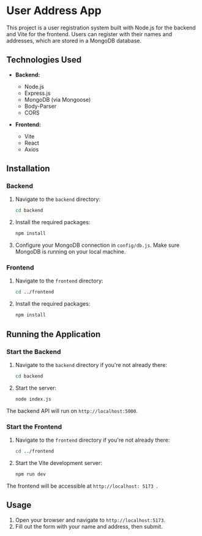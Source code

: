 
# User Address App

This project is a user registration system built with Node.js for the backend and Vite for the frontend. Users can register with their names and addresses, which are stored in a MongoDB database.

## Technologies Used

- **Backend:**
  - Node.js
  - Express.js
  - MongoDB (via Mongoose)
  - Body-Parser
  - CORS

- **Frontend:**
  - Vite
  - React
  - Axios

## Installation

### Backend

1. Navigate to the `backend` directory:
   ```bash
   cd backend
   ```

2. Install the required packages:
   ```bash
   npm install
   ```

3. Configure your MongoDB connection in `config/db.js`. Make sure MongoDB is running on your local machine.

### Frontend

1. Navigate to the `frontend` directory:
   ```bash
   cd ../frontend
   ```

2. Install the required packages:
   ```bash
   npm install
   ```

## Running the Application

### Start the Backend

1. Navigate to the `backend` directory if you're not already there:
   ```bash
   cd backend
   ```

2. Start the server:
   ```bash
   node index.js
   ```

The backend API will run on `http://localhost:5000`.

### Start the Frontend

1. Navigate to the `frontend` directory if you're not already there:
   ```bash
   cd ../frontend
   ```

2. Start the Vite development server:
   ```bash
   npm run dev
   ```

The frontend will be accessible at `http://localhost: 5173 `.

## Usage

1. Open your browser and navigate to `http://localhost:5173`.
2. Fill out the form with your name and address, then submit.
